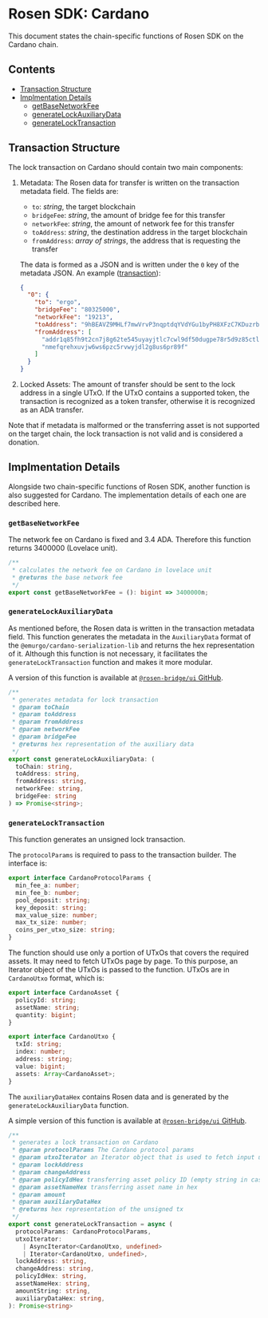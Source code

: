 # Rosen SDK: Cardano

This document states the chain-specific functions of Rosen SDK on the Cardano chain.

## Contents

- [Transaction Structure](#transaction-structure)
- [Implmentation Details](#implmentation-details)
  - [getBaseNetworkFee](#getbasenetworkfee)
  - [generateLockAuxiliaryData](#generatelockauxiliarydata)
  - [generateLockTransaction](#generatelocktransaction)

## Transaction Structure

The lock transaction on Cardano should contain two main components:

1. Metadata: The Rosen data for transfer is written on the transaction metadata field. The fields are:

   - `to`: _string_, the target blockchain
   - `bridgeFee`: _string_, the amount of bridge fee for this transfer
   - `networkFee`: _string_, the amount of network fee for this transfer
   - `toAddress`: _string_, the destination address in the target blockchain
   - `fromAddress`: _array of strings_, the address that is requesting the transfer

   The data is formed as a JSON and is written under the `0` key of the metadata JSON. An example ([transaction](https://cardanoscan.io/transaction/1945e7c0b005698b7fa6d0e5578f14193879b9d1962075857befd4a838dcd840?tab=metadata)):

   ```json
   {
     "0": {
       "to": "ergo",
       "bridgeFee": "80325000",
       "networkFee": "19213",
       "toAddress": "9hBEAVZ9MHLf7mwVrvP3nqptdqYVdYGu1byPH8XFzC7KDuzrb8W",
       "fromAddress": [
         "addr1q85fh9t2cn7j8g62te545uyayjtlc7cwl9df50dugpe78r5d9z85ctlucfs",
         "nmefqrehxuvjw6ws6pzc5rvwyjdl2g8us6pr89f"
       ]
     }
   }
   ```

2. Locked Assets: The amount of transfer should be sent to the lock address in a single UTxO. If the UTxO contains a supported token, the transaction is recognized as a token transfer, otherwise it is recognized as an ADA transfer.

Note that if metadata is malformed or the transferring asset is not supported on the target chain, the lock transaction is not valid and is considered a donation.

## Implmentation Details

Alongside two chain-specific functions of Rosen SDK, another function is also suggested for Cardano. The implementation details of each one are described here.

### `getBaseNetworkFee`

The network fee on Cardano is fixed and 3.4 ADA. Therefore this function returns 3400000 (Lovelace unit).

```ts
/**
 * calculates the network fee on Cardano in lovelace unit
 * @returns the base network fee
 */
export const getBaseNetworkFee = (): bigint => 3400000n;
```

### `generateLockAuxiliaryData`

As mentioned before, the Rosen data is written in the transaction metadata field. This function generates the metadata in the `AuxiliaryData` format of the `@emurgo/cardano-serialization-lib` and returns the hex representation of it. Although this function is not necessary, it facilitates the `generateLockTransaction` function and makes it more modular.

A version of this function is available at [`@rosen-bridge/ui` GitHub](https://github.com/rosen-bridge/ui/blob/1c0b08f5407e929f5680aa01a316e2dc88ef1408/apps/rosen/app/_networks/cardano/transaction/utils.ts#L81).

```ts
/**
 * generates metadata for lock transaction
 * @param toChain
 * @param toAddress
 * @param fromAddress
 * @param networkFee
 * @param bridgeFee
 * @returns hex representation of the auxiliary data
 */
export const generateLockAuxiliaryData: (
  toChain: string,
  toAddress: string,
  fromAddress: string,
  networkFee: string,
  bridgeFee: string
) => Promise<string>;
```

### `generateLockTransaction`

This function generates an unsigned lock transaction.

The `protocolParams` is required to pass to the transaction builder. The interface is:

```ts
export interface CardanoProtocolParams {
  min_fee_a: number;
  min_fee_b: number;
  pool_deposit: string;
  key_deposit: string;
  max_value_size: number;
  max_tx_size: number;
  coins_per_utxo_size: string;
}
```

The function should use only a portion of UTxOs that covers the required assets. It may need to fetch UTxOs page by page. To this purpose, an Iterator object of the UTxOs is passed to the function. UTxOs are in `CardanoUtxo` format, which is:

```ts
export interface CardanoAsset {
  policyId: string;
  assetName: string;
  quantity: bigint;
}

export interface CardanoUtxo {
  txId: string;
  index: number;
  address: string;
  value: bigint;
  assets: Array<CardanoAsset>;
}
```

The `auxiliaryDataHex` contains Rosen data and is generated by the `generateLockAuxiliaryData` function.

A simple version of this function is available at [`@rosen-bridge/ui` GitHub](https://github.com/rosen-bridge/ui/blob/1c0b08f5407e929f5680aa01a316e2dc88ef1408/apps/rosen/app/_networks/cardano/transaction/generateTx.ts#L31).

```ts
/**
 * generates a lock transaction on Cardano
 * @param protocolParams The Cardano protocol params
 * @param utxoIterator an Iterator object that is used to fetch input utxos
 * @param lockAddress
 * @param changeAddress
 * @param policyIdHex transferring asset policy ID (empty string in case of ADA transfer)
 * @param assetNameHex transferring asset name in hex
 * @param amount
 * @param auxiliaryDataHex
 * @returns hex representation of the unsigned tx
 */
export const generateLockTransaction = async (
  protocolParams: CardanoProtocolParams,
  utxoIterator:
    | AsyncIterator<CardanoUtxo, undefined>
    | Iterator<CardanoUtxo, undefined>,
  lockAddress: string,
  changeAddress: string,
  policyIdHex: string,
  assetNameHex: string,
  amountString: string,
  auxiliaryDataHex: string,
): Promise<string>
```
